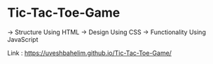 # Tic-Tac-Toe-Game
-> Structure Using HTML 
-> Design Using CSS 
-> Functionality Using JavaScript

Link : https://uveshbahelim.github.io/Tic-Tac-Toe-Game/
